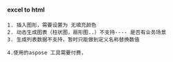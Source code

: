 
#### excel to html 
    1. 插入图形，需要设置为 无填充颜色
    2. 动态生成图表（柱状图，扇形图..）不支持---- 是否有业务场景
    3. 生成列表数据不支持，暂时只能做到定义名称替换数值
    
    4.使用的aspose 工具需要付费，
    